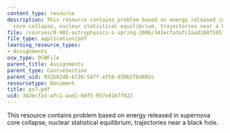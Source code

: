 ```yaml
---
content_type: resource
description: This resource contains problem based on energy released in supernova
  core collapse, nuclear statistical equilibrium, trajectories near a black hole.
file: /courses/8-901-astrophysics-i-spring-2006/342ecfa3afc1aad168f5957e8167f822_ps7.pdf
file_type: application/pdf
learning_resource_types:
- Assignments
ocw_type: OCWFile
parent_title: Assignments
parent_type: CourseSection
parent_uid: 932b82d8-6726-547f-ef58-d30b27bd602c
resourcetype: Document
title: ps7.pdf
uid: 342ecfa3-afc1-aad1-68f5-957e8167f822
---
```

This resource contains problem based on energy released in supernova core collapse, nuclear statistical equilibrium, trajectories near a black hole.

